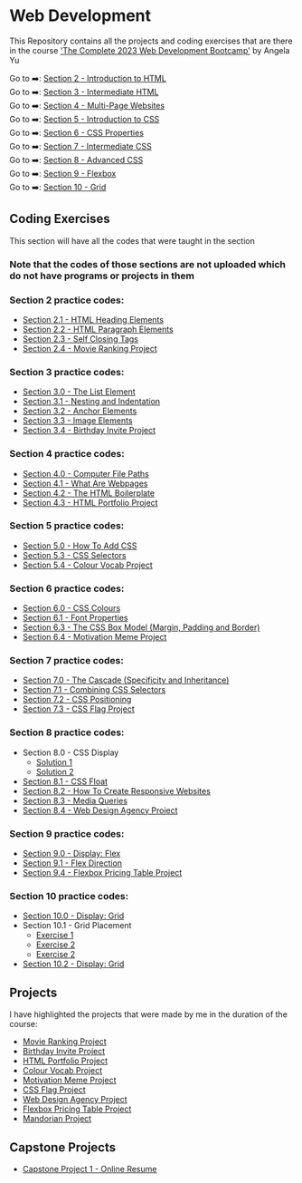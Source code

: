 # Web Development

This Repository contains all the projects and coding exercises that are there in the course ['The Complete 2023 Web Development Bootcamp'](https://www.udemy.com/course/the-complete-web-development-bootcamp/) by Angela Yu

Go to ➡️: [Section 2 - Introduction to HTML](./Section_02/)<br />
Go to ➡️: [Section 3 - Intermediate HTML](./Section_03/)<br />
Go to ➡️: [Section 4 - Multi-Page Websites](./Section_04/)<br />
Go to ➡️: [Section 5 - Introduction to CSS](./Section_05/)<br />
Go to ➡️: [Section 6 - CSS Properties](./Section_06/)<br />
Go to ➡️: [Section 7 - Intermediate CSS](./Section_07/)<br />
Go to ➡️: [Section 8 - Advanced CSS](./Section_08/)<br />
Go to ➡️: [Section 9 - Flexbox](./Section_09/)<br />
Go to ➡️: [Section 10 - Grid](./Section_10/)<br />

## Coding Exercises

This section will have all the codes that were taught in the section

### Note that the codes of those sections are not uploaded which do not have programs or projects in them

### Section 2 practice codes:

- [Section 2.1 - HTML Heading Elements](./Section_02/2.1_Heading_Element/index.html) <br />
- [Section 2.2 - HTML Paragraph Elements](./Section_02/2.2_Paragraph_Element/index.html) <br />
- [Section 2.3 - Self Closing Tags](./Section_02/2.3_Void_Elements/index.html) <br />
- [Section 2.4 - Movie Ranking Project](./Section_02/2.4_Movie_Ranking_Project/index.html) <br />

### Section 3 practice codes:

- [Section 3.0 - The List Element](./Section_03/3.0_List_Elements/index.html) <br />
- [Section 3.1 - Nesting and Indentation](./Section_03/3.1_Nesting_and_Indentation/index.html) <br />
- [Section 3.2 - Anchor Elements](./Section_03/3.2_Anchor_Elements/index.html) <br />
- [Section 3.3 - Image Elements](./Section_03/3.3_Image_Elements/index.html) <br />
- [Section 3.4 - Birthday Invite Project](./Section_03/3.4_Birthday_Invite_Project/index.html) <br />

### Section 4 practice codes:

- [Section 4.0 - Computer File Paths](./Section_04/4.0_File_Paths/Folder0/Folder3/index.html) <br />
- [Section 4.1 - What Are Webpages](./Section_04/4.1_Webpages/index.html) <br />
- [Section 4.2 - The HTML Boilerplate](./Section_04/4.2_HTML_Boiler_Plate/index.html) <br />
- [Section 4.3 - HTML Portfolio Project](./Section_04/4.3_HTML_Portfolio_Project/index.html) <br />

### Section 5 practice codes:

- [Section 5.0 - How To Add CSS](./Section_05/5.1_Adding_CSS/index.html) <br />
- [Section 5.3 - CSS Selectors](./Section_05/5.3_CSS_Selectors/index.html) <br />
- [Section 5.4 - Colour Vocab Project](./Section_05/5.4_Color_Vocab_Project/index.html) <br />

### Section 6 practice codes:

- [Section 6.0 - CSS Colours](./Section_06/6.0_CSS_Colors/index.html) <br />
- [Section 6.1 - Font Properties](./Section_06/6.1_Font_Properties/index.html) <br />
- [Section 6.3 - The CSS Box Model (Margin, Padding and Border)](./Section_06/6.3_CSS_Box_Model/index.html) <br />
- [Section 6.4 - Motivation Meme Project](./Section_06/6.4_Motivation_Meme_Project/index.html) <br />

### Section 7 practice codes:

- [Section 7.0 - The Cascade (Specificity and Inheritance)](./Section_07/7.0_CSS_Cascade/index.html) <br />
- [Section 7.1 - Combining CSS Selectors](./Section_07/7.1_Combining_Selectors/index.html) <br />
- [Section 7.2 - CSS Positioning](./Section_07/7.2_CSS_Positioning/index.html) <br />
- [Section 7.3 - CSS Flag Project](./Section_07/7.3_CSS_Flag_Project/index.html) <br />

### Section 8 practice codes:

- Section 8.0 - CSS Display
  - [Solution 1](./Section_08/8.0_CSS_Display/index_for_goal1.html) <br />
  - [Solution 2](./Section_08/8.0_CSS_Display/index_for_goal2.html) <br />
- [Section 8.1 - CSS Float](./Section_08/8.1_CSS_Float/index.html) <br />
- [Section 8.2 - How To Create Responsive Websites](./Section_08/8.2_Responsiveness/index.html) <br />
- [Section 8.3 - Media Queries](./Section_08/8.3_Media_Query/index.html) <br />
- [Section 8.4 - Web Design Agency Project](./Section_08/8.4_Web_Design_Agency_Project/index.html) <br />

### Section 9 practice codes:

- [Section 9.0 - Display: Flex](./Section_09/9.0_Display_Flex/index.html) <br />
- [Section 9.1 - Flex Direction](./Section_09/9.1_Flex_Direction/index.html) <br />
- [Section 9.4 - Flexbox Pricing Table Project](./Section_09/9.4_Flexbox_Pricing_Table_Project/index.html) <br />

### Section 10 practice codes:

- [Section 10.0 - Display: Grid](./Section_10/10.0_Display_Grid/index.html) <br />
- Section 10.1 - Grid Placement
  - [Exercise 1](./Section_10/10.2_Grid_Placement/exercise1.html) <br />
  - [Exercise 2](./Section_10/10.2_Grid_Placement/exercise2.html) <br />
  - [Exercise 2](./Section_10/10.2_Grid_Placement/exercise3.html) <br />
- [Section 10.2 - Display: Grid](./Section_10/10.2_Grid_Placement/) <br />

## Projects

I have highlighted the projects that were made by me in the duration of the course:

- [Movie Ranking Project](./Section_02/2.4_Movie_Ranking_Project/index.html) <br />
- [Birthday Invite Project](./Section_03/3.4_Birthday_Invite_Project/index.html) <br />
- [HTML Portfolio Project](./Section_04/4.3_HTML_Portfolio_Project/index.html) <br />
- [Colour Vocab Project](./Section_05/5.4_Color_Vocab_Project/index.html) <br />
- [Motivation Meme Project](./Section_06/6.4_Motivation_Meme_Project/index.html) <br />
- [CSS Flag Project](./Section_07/7.3_CSS_Flag_Project/index.html) <br />
- [Web Design Agency Project](./Section_08/8.4_Web_Design_Agency_Project/index.html) <br />
- [Flexbox Pricing Table Project](./Section_09/9.4_Flexbox_Pricing_Table_Project/index.html) <br />
- [Mandorian Project](./Section_10/10.3_Mondrian_Project/index.html) <br />

## Capstone Projects

- [Capstone Project 1 - Online Resume](./Capstone_Projects/Project_1/index.html) <br />

